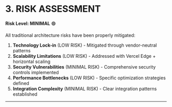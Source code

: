 # 3. RISK ASSESSMENT

**Risk Level: MINIMAL** 🟢

All traditional architecture risks have been properly mitigated:

1. **Technology Lock-in** (LOW RISK) - Mitigated through vendor-neutral patterns
2. **Scalability Limitations** (LOW RISK) - Addressed with Vercel Edge + horizontal scaling
3. **Security Vulnerabilities** (MINIMAL RISK) - Comprehensive security controls implemented
4. **Performance Bottlenecks** (LOW RISK) - Specific optimization strategies defined
5. **Integration Complexity** (MINIMAL RISK) - Clear integration patterns established

---
